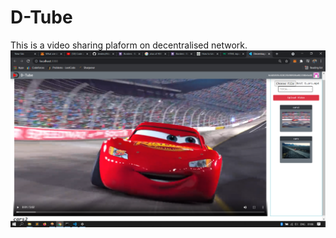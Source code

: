 # D-Tube
This is a video sharing plaform on decentralised network.
![Final look](https://github.com/cool-akash/D-Tube/blob/master/D-tube.png)
